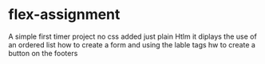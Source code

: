 # flex-assignment
A simple first timer project  no css added just plain Htlm 
it diplays the use of an ordered list 
how to create a form and using the lable tags
hw to create a button on the footers 
